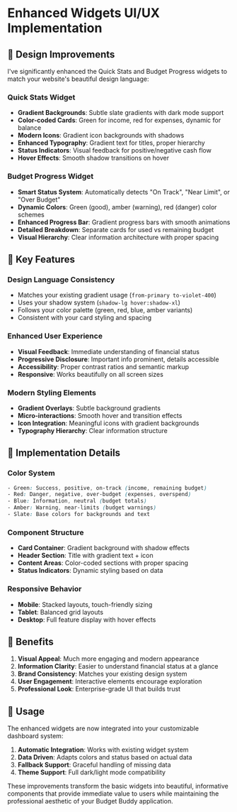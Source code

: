 # Enhanced Widgets UI/UX Implementation

## 🎨 Design Improvements

I've significantly enhanced the Quick Stats and Budget Progress widgets to match your website's beautiful design language:

### **Quick Stats Widget**
- **Gradient Backgrounds**: Subtle slate gradients with dark mode support
- **Color-coded Cards**: Green for income, red for expenses, dynamic for balance
- **Modern Icons**: Gradient icon backgrounds with shadows
- **Enhanced Typography**: Gradient text for titles, proper hierarchy
- **Status Indicators**: Visual feedback for positive/negative cash flow
- **Hover Effects**: Smooth shadow transitions on hover

### **Budget Progress Widget**
- **Smart Status System**: Automatically detects "On Track", "Near Limit", or "Over Budget"
- **Dynamic Colors**: Green (good), amber (warning), red (danger) color schemes
- **Enhanced Progress Bar**: Gradient progress bars with smooth animations
- **Detailed Breakdown**: Separate cards for used vs remaining budget
- **Visual Hierarchy**: Clear information architecture with proper spacing

## 🌟 Key Features

### **Design Language Consistency**
- Matches your existing gradient usage (`from-primary to-violet-400`)
- Uses your shadow system (`shadow-lg hover:shadow-xl`)
- Follows your color palette (green, red, blue, amber variants)
- Consistent with your card styling and spacing

### **Enhanced User Experience**
- **Visual Feedback**: Immediate understanding of financial status
- **Progressive Disclosure**: Important info prominent, details accessible
- **Accessibility**: Proper contrast ratios and semantic markup
- **Responsive**: Works beautifully on all screen sizes

### **Modern Styling Elements**
- **Gradient Overlays**: Subtle background gradients
- **Micro-interactions**: Smooth hover and transition effects
- **Icon Integration**: Meaningful icons with gradient backgrounds
- **Typography Hierarchy**: Clear information structure

## 🎯 Implementation Details

### **Color System**
```css
- Green: Success, positive, on-track (income, remaining budget)
- Red: Danger, negative, over-budget (expenses, overspend)
- Blue: Information, neutral (budget totals)
- Amber: Warning, near-limits (budget warnings)
- Slate: Base colors for backgrounds and text
```

### **Component Structure**
- **Card Container**: Gradient background with shadow effects
- **Header Section**: Title with gradient text + icon
- **Content Areas**: Color-coded sections with proper spacing
- **Status Indicators**: Dynamic styling based on data

### **Responsive Behavior**
- **Mobile**: Stacked layouts, touch-friendly sizing
- **Tablet**: Balanced grid layouts
- **Desktop**: Full feature display with hover effects

## 🚀 Benefits

1. **Visual Appeal**: Much more engaging and modern appearance
2. **Information Clarity**: Easier to understand financial status at a glance
3. **Brand Consistency**: Matches your existing design system
4. **User Engagement**: Interactive elements encourage exploration
5. **Professional Look**: Enterprise-grade UI that builds trust

## 🔄 Usage

The enhanced widgets are now integrated into your customizable dashboard system:

1. **Automatic Integration**: Works with existing widget system
2. **Data Driven**: Adapts colors and status based on actual data
3. **Fallback Support**: Graceful handling of missing data
4. **Theme Support**: Full dark/light mode compatibility

These improvements transform the basic widgets into beautiful, informative components that provide immediate value to users while maintaining the professional aesthetic of your Budget Buddy application.